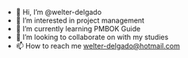 - 👋 Hi, I’m @welter-delgado
- 👀 I’m interested in project management
- 🌱 I’m currently learning PMBOK Guide
- 💞️ I’m looking to collaborate on with my studies     
- 📫 How to reach me welter-delgado@hotmail.com

<!---
welter-delgado/welter-delgado is a ✨ special ✨ repository because its `README.md` (this file) appears on your GitHub profile.
You can click the Preview link to take a look at your changes.
--->
